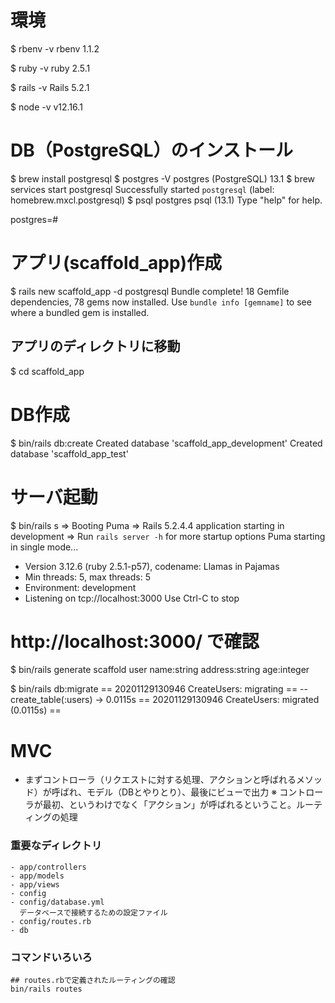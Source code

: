 # 環境
$ rbenv -v
rbenv 1.1.2

$ ruby -v
ruby 2.5.1

$ rails -v
Rails 5.2.1

$ node -v
v12.16.1

# DB（PostgreSQL）のインストール
$ brew install postgresql
$ postgres -V
postgres (PostgreSQL) 13.1
$ brew services start postgresql
Successfully started `postgresql` (label: homebrew.mxcl.postgresql)
$ psql postgres
psql (13.1)
Type "help" for help.

postgres=#

# アプリ(scaffold_app)作成
$ rails new scaffold_app -d postgresql
Bundle complete! 18 Gemfile dependencies, 78 gems now installed.
Use `bundle info [gemname]` to see where a bundled gem is installed.

## アプリのディレクトリに移動
$ cd scaffold_app

# DB作成
$ bin/rails db:create
Created database 'scaffold_app_development'
Created database 'scaffold_app_test'

# サーバ起動
$ bin/rails s
=> Booting Puma
=> Rails 5.2.4.4 application starting in development
=> Run `rails server -h` for more startup options
Puma starting in single mode...
* Version 3.12.6 (ruby 2.5.1-p57), codename: Llamas in Pajamas
* Min threads: 5, max threads: 5
* Environment: development
* Listening on tcp://localhost:3000
Use Ctrl-C to stop

# http://localhost:3000/ で確認
$ bin/rails generate scaffold user name:string address:string age:integer

$ bin/rails db:migrate
== 20201129130946 CreateUsers: migrating ==
-- create_table(:users)
   -> 0.0115s
== 20201129130946 CreateUsers: migrated (0.0115s) ==

# MVC
- まずコントローラ（リクエストに対する処理、アクションと呼ばれるメソッド）が呼ばれ、モデル（DBとやりとり）、最後にビューで出力
※ コントローラが最初、というわけでなく「アクション」が呼ばれるということ。ルーティングの処理

### 重要なディレクトリ
```
- app/controllers
- app/models
- app/views
- config
- config/database.yml
  データベースで接続するための設定ファイル
- config/routes.rb
- db
```

### コマンドいろいろ
```
## routes.rbで定義されたルーティングの確認
bin/rails routes
```